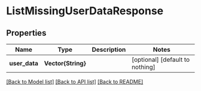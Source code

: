 # ListMissingUserDataResponse


## Properties
Name | Type | Description | Notes
------------ | ------------- | ------------- | -------------
**user_data** | **Vector{String}** |  | [optional] [default to nothing]


[[Back to Model list]](../README.md#models) [[Back to API list]](../README.md#api-endpoints) [[Back to README]](../README.md)


